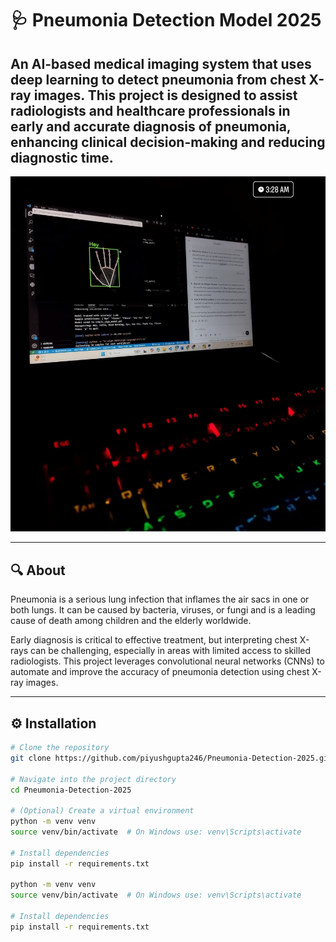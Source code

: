 # 🩺 Pneumonia Detection Model 2025


An AI-based medical imaging system that uses deep learning to detect pneumonia from chest X-ray images. This project is designed to assist radiologists and healthcare professionals in early and accurate diagnosis of pneumonia, enhancing clinical decision-making and reducing diagnostic time.
---

![Alt text](https://github.com/piyushgupta246/ML/blob/main/1.jpg)


---

## 🔍 About

Pneumonia is a serious lung infection that inflames the air sacs in one or both lungs. It can be caused by bacteria, viruses, or fungi and is a leading cause of death among children and the elderly worldwide.

Early diagnosis is critical to effective treatment, but interpreting chest X-rays can be challenging, especially in areas with limited access to skilled radiologists. This project leverages convolutional neural networks (CNNs) to automate and improve the accuracy of pneumonia detection using chest X-ray images.



---

## ⚙️ Installation

```bash
# Clone the repository
git clone https://github.com/piyushgupta246/Pneumonia-Detection-2025.git

# Navigate into the project directory
cd Pneumonia-Detection-2025

# (Optional) Create a virtual environment
python -m venv venv
source venv/bin/activate  # On Windows use: venv\Scripts\activate

# Install dependencies
pip install -r requirements.txt

python -m venv venv
source venv/bin/activate  # On Windows use: venv\Scripts\activate

# Install dependencies
pip install -r requirements.txt
